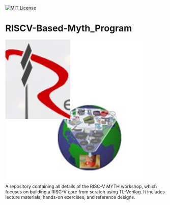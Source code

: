 
[![MIT License](https://img.shields.io/badge/License-MIT-green.svg)](https://choosealicense.com/licenses/mit/)

# RISCV-Based-Myth_Program

![alt text](image.png)

A repository containing all details of the RISC-V MYTH workshop, which focuses on building a RISC-V core from scratch using TL-Verilog. It includes lecture materials, hands-on exercises, and reference designs.
